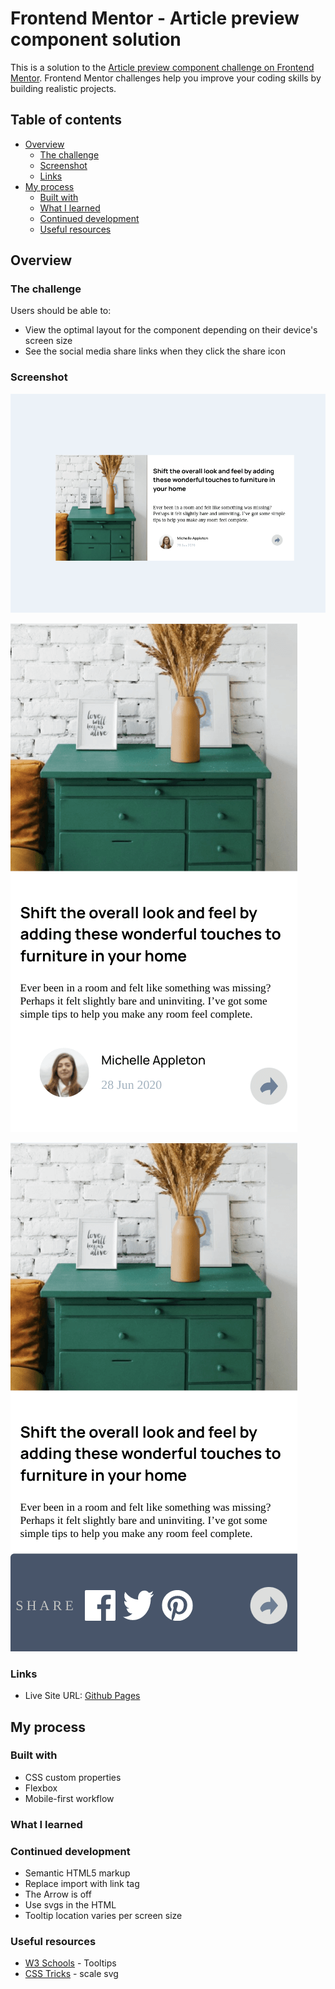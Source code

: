 # Frontend Mentor - Article preview component solution

This is a solution to the [Article preview component challenge on Frontend Mentor](https://www.frontendmentor.io/challenges/article-preview-component-dYBN_pYFT). Frontend Mentor challenges help you improve your coding skills by building realistic projects. 

## Table of contents

- [Overview](#overview)
  - [The challenge](#the-challenge)
  - [Screenshot](#screenshot)
  - [Links](#links)
- [My process](#my-process)
  - [Built with](#built-with)
  - [What I learned](#what-i-learned)
  - [Continued development](#continued-development)
  - [Useful resources](#useful-resources)

## Overview

### The challenge

Users should be able to:

- View the optimal layout for the component depending on their device's screen size
- See the social media share links when they click the share icon

### Screenshot

![](./article-preview-desktop.png)

![](./article-preview-mobile.png)

![](./article-preview-mobile-active.png)

### Links

- Live Site URL: [Github Pages](https://jdegand.github.io/article-preview-component/)

## My process

### Built with

- CSS custom properties
- Flexbox
- Mobile-first workflow

### What I learned

### Continued development

- Semantic HTML5 markup
- Replace import with link tag
- The Arrow is off
- Use svgs in the HTML
- Tooltip location varies per screen size

### Useful resources

- [W3 Schools](https://www.w3schools.com/css/css_tooltip.asp) - Tooltips
- [CSS Tricks](https://css-tricks.com/scale-svg/) - scale svg
